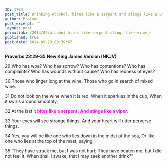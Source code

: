 ```yaml
---
ID: 1773
post_title: Drinking Alcohol, bites like a serpent and stings like a viper
author: Praison
post_excerpt: ""
layout: post
permalink: /2014/09/alcohol-bites-like-serpent-stings-like-viper/
published: true
post_date: 2014-09-23 09:39:47
---
```

<strong>Proverbs 23:29-35</strong>
<strong> New King James Version (NKJV)</strong>

29 Who has woe?
Who has sorrow?
Who has contentions?
Who has complaints?
Who has wounds without cause?
Who has redness of eyes?

30 Those who linger long at the wine,
Those who go in search of mixed wine.

31 Do not look on the wine when it is red,
When it sparkles in the cup,
When it swirls around smoothly;

32 At the last it <span style="color: #ff00ff;"><strong>bites like a serpent,</strong></span>
<span style="color: #ff00ff;"><strong> And stings like a viper</strong></span>.

33 Your eyes will see strange things,
And your heart will utter perverse things.

34 Yes, you will be like one who lies down in the midst of the sea,
Or like one who lies at the top of the mast, saying:

35 “They have struck me, but I was not hurt;
They have beaten me, but I did not feel it.
When shall I awake, that I may seek another drink?”